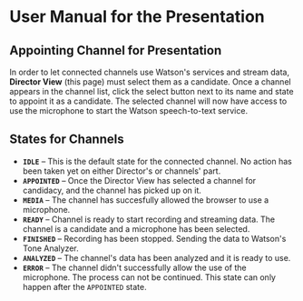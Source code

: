 # User Manual for the Presentation

## Appointing Channel for Presentation

In order to let connected channels use Watson's services and stream data, **Director View** (this page) must select them as a candidate. Once a channel appears in the channel list, click the select button next to its name and state to appoint it as a candidate. The selected channel will now have access to use the microphone to start the Watson speech-to-text service.

## States for Channels

* **`IDLE`** – This is the default state for the connected channel. No action has been taken yet on either Director's or channels' part.
* **`APPOINTED`** – Once the Director View has selected a channel for candidacy, and the channel has picked up on it.
* **`MEDIA`** – The channel has succesfully allowed the browser to use a microphone.
* **`READY`** – Channel is ready to start recording and streaming data. The channel is a candidate and a microphone has been selected.
* **`FINISHED`** – Recording has been stopped. Sending the data to Watson's Tone Analyzer.
* **`ANALYZED`** – The channel's data has been analyzed and it is ready to use.
* **`ERROR`** – The channel didn't successfully allow the use of the microphone. The process can not be continued. This state can only happen after the `APPOINTED` state.
